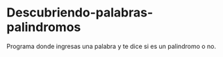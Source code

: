 # Descubriendo-palabras-palindromos
Programa donde ingresas una palabra y te dice si es un palindromo o no.
